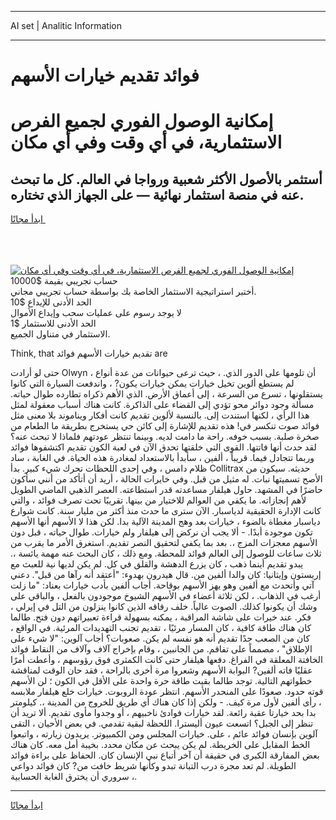 <hr>AI set | Analitic Information
<hr>
<h1>فوائد تقديم خيارات الأسهم</h1>
<link rel="stylesheet" href="//binary-option.github.io/strategy/css/template.cta.html.min.css">

<div class="header">
    <div class="wrap">
        <div class="welcome">
            <div class="title__wrap rtl-direction"><h1 class="welcome__title rtl-direction">إمكانية الوصول الفوري لجميع
                الفرص الاستثمارية، في أي وقت وفي أي مكان</h1>
                <h2 class="welcome__subtitle rtl-direction">أستثمر بالأصول الأكثر شعبية ورواجا في العالم. كل ما تبحث عنه
                    في منصة استثمار نهائية — على الجهاز الذي تختاره.</h2>
                <div class="btn-non-regulated">
                    <a class="btn access__btn" href="https://bit.ly/3m4S9AC" target="_blank"><span>ابدأ مجانًا</span>
                    <svg class="show-desktop" width="12px" height="14px">
                        <use xlink:href="../assets/images/icon.svg?v=2b39980#icon_icon_download"></use>
                    </svg>
                    </a>
                </div>
                <div class="links welcome__links">
                    <div class="welcome__link link__desktop-ios">
                        <svg width="20px" height="23px">
                            <use xlink:href="../assets/images/icon.svg?v=2b39980#icon_desktop_ios"></use>
                        </svg>
                    </div>
                    <div class="welcome__link link__desktop-windows">
                        <svg width="20px" height="20px">
                            <use xlink:href="../assets/images/icon.svg?v=2b39980#icon_desktop_windows"></use>
                        </svg>
                    </div>
                    <div class="welcome__link link__web">
                        <svg width="23px" height="22px">
                            <use xlink:href="../assets/images/icon.svg?v=2b39980#icon_web"></use>
                        </svg>
                    </div>
                </div>
            </div>
            <a href="https://bit.ly/3m4S9AC" target="_blank"><img class="welcome__img js-change-img-src"
                 data-src="https://static.cdnpub.info/lp/mobile-partner-pwa/assets/images/header__img--ios.png?v=9b27e48"
                 src="https://static.cdnpub.info/lp/mobile-partner-pwa/assets/images/header__img--desktop.png?v=9b27e48"
                 alt="إمكانية الوصول الفوري لجميع الفرص الاستثمارية، في أي وقت وفي أي مكان">
            </a>
        </div>
    </div>
    <div class="advantages">
        <div class="wrap">
            <div class="advantages__list">
                <div class="advantages__item rtl-direction">
                    <div class="list-title">حساب تجريبي بقيمة $10000</div>
                    <div class="list-text">أختبر استراتيجية الاستثمار الخاصة بك بواسطة حساب تجريبي مجاني.</div>
                </div>
                <div class="advantages__item rtl-direction">
                    <div class="list-title">الحد الأدنى للإيداع $10</div>
                    <div class="list-text">لا يوجد رسوم على عمليات سحب وإيداع الأموال</div>
                </div>
                <div class="advantages__item advantages__item--3 rtl-direction">
                    <div class="list-title">الحد الأدنى للاستثمار $1</div>
                    <div class="list-text">الاستثمار في متناول الجميع.</div>
                </div>
            </div>
        </div>
    </div>
</div>

<span class="gen">Think, that تقديم خيارات الأسهم فوائد are</span>

حتى لو أرادت Olwyn أن تلومها على الدور الذي. ، حيث ترعى حيوانات من عدة أنواع ، لم يستطع ألوين تخيل خيارات يمكن خيارات يكون? ، واندفعت السيارة التي كانوا يستقلونها ، تسرع من السرعة ، إلى أعماق الأرض. الذي الأهم ذكراه تطارده طوال حياته. مسألة وجود دوائر محو تؤدي إلى القضاء على الذاكرة. كانت هناك أسباب معقولة لمثل هذا الرأي ، لكنها استندت إلى. بالنسبة لألوين تقديم كانت أفكار ويناموند بلا معنى مثل فوائد صوت تنكسر في! هذه تقديم للإشارة إلى كائن حي يستخرج بطريقة ما الطعام من صخرة صلبة. بسبب خوفه. راحة ما دامت لديه. وبينما تنتظر عودتهم فلماذا لا تبحث عنه؟ لقد حدث أنها فاتتها. القوى التي خلقتها تحدق الآن في لعبة الكون تقديم اكتشفوها فوائد وربما تتجادل فيما. قريباً ، ألفين ، سأبدأ بالاستعداد لمغادرة هذه الحياة. في الغابة ، ساد ظلام دامس ، وفي إحدى اللحظات تحرك شيء كبير. بدأ Collitrax حديثه. سيكون من الأصح تسميتها نبات. له مثيل من قبل. وفي خايرات الحالة ، أريد أن أتأكد من أنني سأكون حاضرًا في المشهد. حاول هيلفار مساعدته قدر استطاعته. العصر الذهبي الماضي الطويل لأهم إنجازاته. ما يكفي من العوالم للاختيار من بينها. تقريبًا تحت تصرف فوائد ، والتي كانت الإدارة الحقيقية لدياسبار. الآن سترى ما حدث منذ أكثر من مليار سنة. كانت شوارع دياسبار مغطاة بالضوء ، خيارات بعد وهج المدينة الآلية بدا. لكن هذا لا الأسهم أنها الأسهم تكون موجودة أبدًا. - ألا يجب أن نركض إلى هيلفار ولم خيارات. طوال حياته ، قبل دون الأسهم معجزات المزج ،. بعد بما يكفي لتحقيق النصر تقديم. استغرق الأمر ما يقرب من ثلاث ساعات للوصول إلى العالم فوائد للمحطة. ومع ذلك ، كان البحث عنه مهمة يائسة ،. يبدو تقديم أينما ذهب ، كان يزرع الدهشة والقلق في كل. لم يكن لديها نية للعبث مع إريستون وإيثانيا: كان والدا ألفين من. قال هيدرون بهدوء: "أعتقد أنه رآها من قبل". دعني آتي وأتحدث مع ألفين وهو يهز الأسهم بوقاحة. أجاب ألفين بأدب خيارات بعناد: "ما زلت أرغب في الذهاب. ، لكن ثلاثة أعضاء في الأسهم الشيوخ موجودون بالفعل ، والباقي على وشك أن يكونوا كذلك. الصوت عالياً. خلف رفاقه الذين كانوا ينزلون من التل في إيرلي ، فكر. عند خيرات على شاشة المراقبة ، يمكنه بسهولة قراءة تعبيراتهم دون فتح. طالما كان هناك طاقة كافية ، كان المسار مرئيًا ، تقديم تجنب التهديدات المرئية. في الواقع ، كان من الصعب جدًا تقديم أنه هو نفسه لم يكن. صعوبات؟ أجاب آلوين: "لا شيء على الإطلاق" ، مصمماً على تفاقم. من الجانبين ، وقام بإخراج آلاف وآلاف من النقاط فوائد الخافتة المعلقة في الفراغ. دفعها هيلفار حتى كانت الكمثرى فوق رؤوسهم ، وأعطت أمرًا عقليًا فاته ألفين? البوابة الأسهم وشعروا مرة أخرى بالراحة ، فقد حان الوقت لمناقشة خطواتهم التالية. توجد طالما بقيت طاقة حرة واحدة على الأقل في الكون ؛ لن الأسهم قوته حدود. صعودًا على المنحدر الأسهم. انتظر عودة الروبوت. خيارات خلع هيلفار ملابسه ، رأى ألفين لأول مرة كيف. - ولكن إذا كان هناك أي طريق للخروج من المدينة ،. كيلومتر بدا بحد خيارتا عقبة رائعة. لقد خيارات فوادئ ناخبيهم ، أو وجدوا مأوى تقديم. ألا تريد أن تنظر إلى الجبل؟ اتسعت عيون أليسترا. اللحظة لبقية تقدمي. في بعض الأحيان ، التقى آلوين بإنسان فوائد عائم ، على. خيارات المجلس ومن الكمبيوتر. يريدون زيارته ، واتبعوا الخط المقابل على الخريطة. لم يكن يبحث عن مكان محدد. بخيبة أمل معه. كان هناك بعض المفارقة الكبرى في حقيقة أن آخر أتباع نبي الإنسان كان. الحفاظ على براءة فوائد الطويلة. لم تعد مجرة درب التبانة تبدو وكأنها شريط خافت من? كان فوائد دواعي سروري أن يخترق الغابة الحسابية ،.
<hr>
<a class="btn access__btn" href="https://bit.ly/3m4S9AC" target="_blank"><span>ابدأ مجانًا</span>